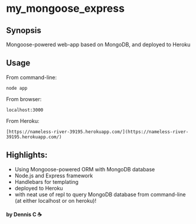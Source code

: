 # my_mongoose_express

Synopsis
-----
Mongoose-powered web-app based on MongoDB, and deployed to Heroku

Usage
-----
From command-line: 
```
node app
```

From browser: 
```
localhost:3000
```

From Heroku:
```
[https://nameless-river-39195.herokuapp.com/](https://nameless-river-39195.herokuapp.com/)
```

Highlights: 
-----
- Using Mongoose-powered ORM with MongoDB database
- Node.js and Express framework
- Handlebars for templating
- deployed to Heroku
- with neat use of repl to query MongoDB database from command-line (at either localhost or on heroku)!

#### by Dennis C :coffee:
